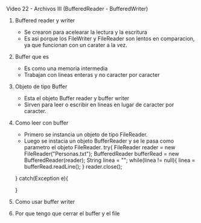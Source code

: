 Video 22 - Archivos III (BufferedReader - BufferedWriter)



1. Buffered reader y writer 
    - Se crearon para acelearar la lectura 
    y la escritura 
    - Es asi porque los FileWriter y FileReader 
    son lentos en comparacion, ya que funcionan
    con un carater a la vez. 

2. Buffer que es
    - Es como una memoria intermedia 
    - Trabajan con lineas enteras y no caracter 
    por caracter 

3. Objeto de tipo Buffer 
    - Esta el objeto Buffer reader y 
    buffer writer 
    - Sirven para leer o escribir en lineas 
    en lugar de caracter por caracter.


4. Como leer con buffer
    - Primero se instancia un objeto de tipo 
    FileReader.
    - Luego se instacia un objeto BufferReader 
    y se le pasa como parametro el objeto 
    FileReader.
    try{
        FileReader reader = new FileReader("Personas.txt");
        BufferedReader bufferRead = new BufferedReader(reader);
        String linea = "";
            while(linea != null){
                linea = bufferRead.readLine();
            }
        reader.close();

    }
    catch(Exception e){

    }

5. Como usar buffer writer 


6. Por que tengo que cerrar el buffer y el file 